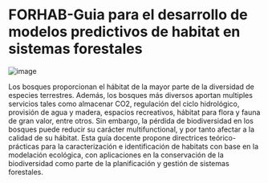 # FORHAB-Guia para el desarrollo de modelos predictivos de habitat en sistemas forestales

![image](https://user-images.githubusercontent.com/67262828/109528032-3362ab00-7aac-11eb-9504-f3b743bf73ea.png)

Los bosques proporcionan el hábitat de la mayor parte de la diversidad de especies terrestres. Además, los bosques más diversos aportan multiples servicios tales como almacenar CO2, regulación del ciclo hidrológico, provisión de agua y madera, espacios recreativos, hábitat para flora y fauna de gran valor, entre otros. Sin embargo, la pérdida de biodiversidad en los bosques puede reducir su carácter multifunctional, y por tanto afectar a la calidad de su hábitat. Esta guía docente propone directrices teórico-prácticas para la caracterización e identificación de habitats con base en la modelación ecológica, con aplicaciones en la conservación de la biodiversidad como parte de la planificación y gestión de sistemas forestales.
